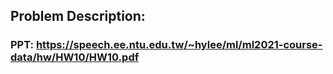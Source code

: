 ## Problem Description:
### PPT: https://speech.ee.ntu.edu.tw/~hylee/ml/ml2021-course-data/hw/HW10/HW10.pdf
